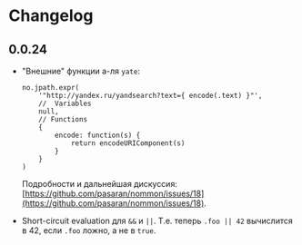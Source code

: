 # Changelog

## 0.0.24

  * "Внешние" функции а-ля `yate`:

        no.jpath.expr(
            '"http://yandex.ru/yandsearch?text={ encode(.text) }"',
            //  Variables
            null,
            // Functions
            {
                encode: function(s) {
                    return encodeURIComponent(s)
                }
            }
        )

    Подробности и дальнейшая дискуссия: [https://github.com/pasaran/nommon/issues/18](https://github.com/pasaran/nommon/issues/18).

  * Short-circuit evaluation для `&&` и `||`.
    Т.е. теперь `.foo || 42` вычислится в 42, если `.foo` ложно, а не в `true`.
